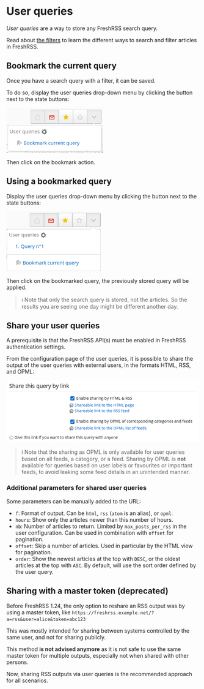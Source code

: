 # User queries

*User queries* are a way to store any FreshRSS search query.

Read about [the filters](./10_filter.md) to learn the different ways to search and filter
articles in FreshRSS.

## Bookmark the current query

Once you have a search query with a filter, it can be saved.

To do so, display the user queries drop-down menu by clicking the button next to the state buttons:

![User queries drop-down](../img/users/user.queries.drop-down.empty.png)

Then click on the bookmark action.

## Using a bookmarked query

Display the user queries drop-down menu by clicking the button next to the state buttons:

![User queries drop-down](../img/users/user.queries.drop-down.not.empty.png)

Then click on the bookmarked query, the previously stored query will be applied.

> ℹ️ Note that only the search query is stored, not the articles.
> So the results you are seeing one day might be different another day.

## Share your user queries

A prerequisite is that the FreshRSS API(s) must be enabled in FreshRSS authentication settings.

From the configuration page of the user queries,
it is possible to share the output of the user queries with external users,
in the formats HTML, RSS, and OPML:

![Share user query](../img/users/user-query-share.png)

> ℹ️ Note that the sharing as OPML is only available for user queries based on all feeds, a category, or a feed.
> Sharing by OPML is **not** available for queries based on user labels or favourites or important feeds,
> to avoid leaking some feed details in an unintended manner.

### Additional parameters for shared user queries

Some parameters can be manually added to the URL:

* `f`: Format of output. Can be `html`, `rss` (`atom` is an alias), or `opml`.
* `hours`: Show only the articles newer than this number of hours.
* `nb`: Number of articles to return. Limited by `max_posts_per_rss` in the user configuration. Can be used in combination with `offset` for pagination.
* `offset`: Skip a number of articles. Used in particular by the HTML view for pagination.
* `order`: Show the newest articles at the top with `DESC`, or the oldest articles at the top with `ASC`. By default, will use the sort order defined by the user query.

## Sharing with a master token (deprecated)

Before FreshRSS 1.24, the only option to reshare an RSS output was by using a master token,
like `https://freshrss.example.net/?a=rss&user=alice&token=abc123`

This was mostly intended for sharing between systems controlled by the same user, and not for sharing publicly.

This method **is not advised anymore** as it is not safe to use the same master token for multiple outputs,
especially not when shared with other persons.

Now, sharing RSS outputs via user queries is the recommended approach for all scenarios.

